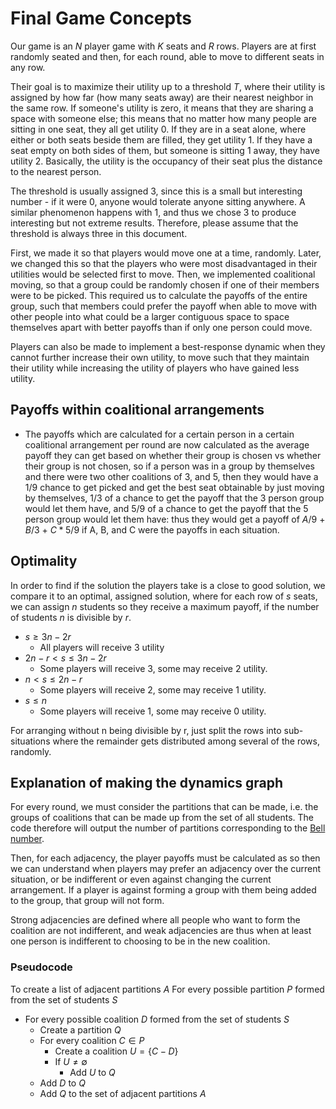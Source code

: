 # Final Game Concepts

Our game is an $N$ player game with $K$ seats and $R$ rows. Players are at first randomly seated and then, for each round, able to move to different seats in any row.

Their goal is to maximize their utility up to a threshold $T$, where their utility is assigned by how far (how many seats away) are their nearest neighbor in the same row. If someone's utility is zero, it means that they are sharing a space with someone else; this means that no matter how many people are sitting in one seat, they all get utility 0. If they are in a seat alone, where either or both seats beside them are filled, they get utility 1. If they have a seat empty on both sides of them, but someone is sitting 1 away, they have utility 2. Basically, the utility is the occupancy of their seat plus the distance to the nearest person.

The threshold is usually assigned 3, since this is a small but interesting number - if it were 0, anyone would tolerate anyone sitting anywhere. A similar phenomenon happens with 1, and thus we chose 3 to produce interesting but not extreme results. Therefore, please assume that the threshold is always three in this document.

First, we made it so that players would move one at a time, randomly. Later, we changed this so that the players who were most disadvantaged in their utilities would be selected first to move. Then, we implemented coalitional moving, so that a group could be randomly chosen if one of their members were to be picked. This required us to calculate the payoffs of the entire group, such that members could prefer the payoff when able to move with other people into what could be a larger contiguous space to space themselves apart with better payoffs than if only one person could move.

Players can also be made to implement a best-response dynamic when they cannot further increase their own utility, to move such that they maintain their utility while increasing the utility of players who have gained less utility.
## Payoffs within coalitional arrangements
- The payoffs which are calculated for a certain person in a certain coalitional arrangement per round are now calculated as the average payoff they can get based on whether their group is chosen vs whether their group is not chosen, so if a person was in a group by themselves and there were two other coalitions of 3, and 5, then they would have a 1/9 chance to get picked and get the best seat obtainable by just moving by themselves, 1/3 of a chance to get the payoff that the 3 person group would let them have, and 5/9 of a chance to get the payoff that the 5 person group would let them have: thus they would get a payoff of $A/9$ + $B/3$ + $C*5/9$ if A, B, and C were the payoffs in each situation.

## Optimality
In order to find if  the solution the players take is a close to good solution, we compare it to an optimal, assigned solution, where for each row of $s$ seats, we can assign $n$ students so they receive a maximum payoff, if the number of students $n$ is divisible by $r$.
- $s \geq 3n - 2r$
	- All players will receive 3 utility 
- $2n - r < s \leq 3n - 2r$
	- Some players will receive 3, some may receive 2 utility.
- $n < s \leq 2n - r$
	- Some players will receive 2, some may receive 1 utility.
-  $s \leq n$
	- Some players will receive 1, some may receive 0 utility.
	
For arranging without n being divisible by r, just split the rows into sub-situations where the remainder gets distributed among several of the rows, randomly.
## Explanation of making the dynamics graph

For every round, we must consider the partitions that can be made, i.e. the groups of coalitions that can be made up from the set of all students.
The code therefore will output the number of partitions corresponding to the [Bell number](https://en.wikipedia.org/wiki/Bell_number). 

Then, for each adjacency, the player payoffs must be calculated as so then we can understand when players may prefer an adjacency over the current situation, or be indifferent or even against changing the current arrangement. If a player is against forming a group with them being added to the group, that group will not form.

Strong adjacencies are defined where all people who want to form the coalition are not indifferent, and weak adjacencies are thus when at least one person is indifferent to choosing to be in the new coalition.
### Pseudocode
To create a list of adjacent partitions $A$
For every possible partition $P$ formed from the set of students $S$
- For every possible coalition $D$ formed from the set of students $S$
	- Create a partition $Q$ 
	- For every coalition $C \in P$
		- Create a coalition $U = \{ C - D\}$
		- If $U \neq \emptyset$
			- Add $U$ to $Q$ 
	- Add $D$ to $Q$ 
	- Add $Q$ to the set of adjacent partitions $A$

